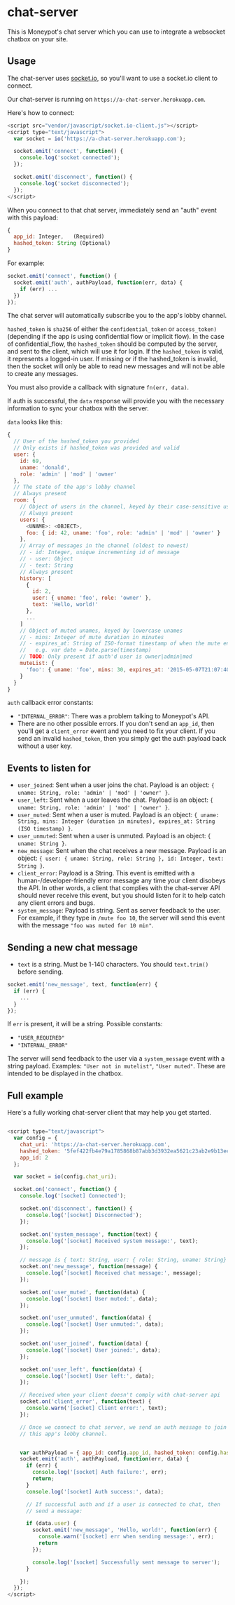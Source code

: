 # chat-server

This is Moneypot's chat server which you can use to integrate a websocket chatbox on your site.

## Usage

The chat-server uses [socket.io](http://socket.io/), so you'll want to use a socket.io client to connect.

Our chat-server is running on `https://a-chat-server.herokuapp.com`.

Here's how to connect:

``` javascript
<script src="vendor/javascript/socket.io-client.js"></script>
<script type="text/javascript">
  var socket = io('https://a-chat-server.herokuapp.com');

  socket.emit('connect', function() {
    console.log('socket connected');
  });

  socket.emit('disconnect', function() {
    console.log('socket disconnected');
  });
</script>
```

When you connect to that chat server, immediately send an "auth" event with this payload:

``` javascript
{
  app_id: Integer,   (Required)
  hashed_token: String (Optional)
}
```



For example:

``` javascript
socket.emit('connect', function() {
  socket.emit('auth', authPayload, function(err, data) {
    if (err) ...
  })
});
```

The chat server will automatically subscribe you to the app's lobby channel.

`hashed_token` is `sha256` of either the `confidential_token` or `access_token)` (depending if the app is using confidential flow or implicit flow). In the case of confidential_flow, the `hashed_token` should be computed by the server, and sent to the client, which will use it for login. If the `hashed_token` is valid, it represents a logged-in user. If missing or if the hashed_token is invalid, then the socket will only be able to read new messages and will not be able to create any messages.

You must also provide a callback with signature `fn(err, data)`.

If auth is successful, the `data` response will provide you with the necessary information to sync your chatbox with the server.

`data` looks like this:

``` javascript
{
  // User of the hashed_token you provided
  // Only exists if hashed_token was provided and valid
  user: {
    id: 69,
    uname: 'donald',
    role: 'admin' | 'mod' | 'owner'
  },
  // The state of the app's lobby channel
  // Always present
  room: {
    // Object of users in the channel, keyed by their case-sensitive usernames
    // Always present
    users: {
      <UNAME>: <OBJECT>,
      foo: { id: 42, uname: 'foo', role: 'admin' | 'mod' | 'owner' }
    },
    // Array of messages in the channel (oldest to newest)
    // - id: Integer, unique incrementing id of message
    // - user: Object
    // - text: String
    // Always present
    history: [
      {
        id: 2,
        user: { uname: 'foo', role: 'owner' },
        text: 'Hello, world!'
      },
      ...
    ]
    // Object of muted unames, keyed by lowercase unames
    // - mins: Integer of mute duration in minutes
    // - expires_at: String of ISO-format timestamp of when the mute ends
    //   e.g. var date = Date.parse(timestamp)
    // TODO: Only present if auth'd user is owner|admin|mod
    muteList: {
      'foo': { uname: 'foo', mins: 30, expires_at: '2015-05-07T21:07:40.322Z' }
    }
  }
}
```

`auth` callback error constants:

- `"INTERNAL_ERROR"`: There was a problem talking to Moneypot's API.
- There are no other possible errors. If you don't send an `app_id`, then you'll get a `client_error` event and you need to fix your client. If you send an invalid `hashed_token`, then you simply get the auth payload back without a user key.


## Events to listen for

- `user_joined`: Sent when a user joins the chat. Payload is an object: `{ uname: String, role: 'admin' | 'mod' | 'owner' }`.
- `user_left`: Sent when a user leaves the chat. Payload is an object: `{ uname: String, role: 'admin' | 'mod' | 'owner' }`.
- `user_muted`: Sent when a user is muted. Payload is an object: `{ uname: String, mins: Integer (duration in minutes), expires_at: String (ISO timestamp) }`.
- `user_unmuted`: Sent when a user is unmuted. Payload is an object: `{ uname: String }`.
- `new_message`: Sent when the chat receives a new message. Payload is an object: `{ user: { uname: String, role: String }, id: Integer, text: String }`.
- `client_error`: Payload is a String. This event is emitted with a human-/developer-friendly error message any time your client disobeys the API. In other words, a client that complies with the chat-server API should never receive this event, but you should listen for it to help catch any client errors and bugs.
- `system_message`: Payload is string. Sent as server feedback to the user. For example, if they type in `/mute foo 10`, the server will send this event with the message `"foo was muted for 10 min"`.

## Sending a new chat message

- `text` is a string. Must be 1-140 characters. You should `text.trim()` before sending.

``` javascript
socket.emit('new_message', text, function(err) {
  if (err) {
    ...
  }
});
```

If `err` is present, it will be a string. Possible constants:

- `"USER_REQUIRED"`
- `"INTERNAL_ERROR"`

The server will send feedback to the user via a `system_message` event with a string payload. Examples: `"User not in mutelist"`, `"User muted"`. These are intended to be displayed in the chatbox.

## Full example

Here's a fully working chat-server client that may help you get started.

``` javascript

<script type="text/javascript">
  var config = {
    chat_uri: 'https://a-chat-server.herokuapp.com',
    hashed_token: '5fef422fb4e79a1785868b87abb3d3932ea5621c23ab2e9b13ee2167f12542cb', // See section above about hashed tokens
    app_id: 2
  };

  var socket = io(config.chat_uri);

  socket.on('connect', function() {
    console.log('[socket] Connected');

    socket.on('disconnect', function() {
      console.log('[socket] Disconnected');
    });

    socket.on('system_message', function(text) {
      console.log('[socket] Received system message:', text);
    });

    // message is { text: String, user: { role: String, uname: String} }
    socket.on('new_message', function(message) {
      console.log('[socket] Received chat message:', message);
    });

    socket.on('user_muted', function(data) {
      console.log('[socket] User muted:', data);
    });

    socket.on('user_unmuted', function(data) {
      console.log('[socket] User unmuted:', data);
    });

    socket.on('user_joined', function(data) {
      console.log('[socket] User joined:', data);
    });

    socket.on('user_left', function(data) {
      console.log('[socket] User left:', data);
    });

    // Received when your client doesn't comply with chat-server api
    socket.on('client_error', function(text) {
      console.warn('[socket] Client error:', text);
    });

    // Once we connect to chat server, we send an auth message to join
    // this app's lobby channel.


    var authPayload = { app_id: config.app_id, hashed_token: config.hashed_token};
    socket.emit('auth', authPayload, function(err, data) {
      if (err) {
        console.log('[socket] Auth failure:', err);
        return;
      }
      console.log('[socket] Auth success:', data);

      // If successful auth and if a user is connected to chat, then
      // send a message:

      if (data.user) {
        socket.emit('new_message', 'Hello, world!', function(err) {
          console.warn('[socket] err when sending message:', err);
          return
        });

        console.log('[socket] Successfully sent message to server');
      }

    });
  });
</script>

```
